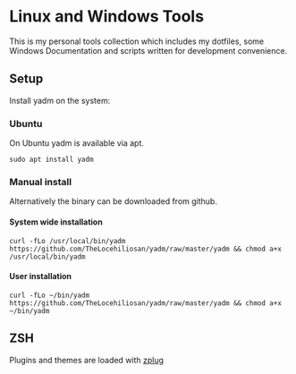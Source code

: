 # Linux and Windows Tools

This is my personal tools collection which includes my dotfiles, some Windows Documentation and scripts written for development convenience.

## Setup

Install yadm on the system:

### Ubuntu

On Ubuntu yadm is available via apt.

`sudo apt install yadm`

### Manual install

Alternatively the binary can be downloaded from github.

#### System wide installation

`curl -fLo /usr/local/bin/yadm https://github.com/TheLocehiliosan/yadm/raw/master/yadm && chmod a+x /usr/local/bin/yadm`

#### User installation

`curl -fLo ~/bin/yadm https://github.com/TheLocehiliosan/yadm/raw/master/yadm && chmod a+x ~/bin/yadm`

## ZSH

Plugins and themes are loaded with [zplug](https://github.com/zplug/zplug)
